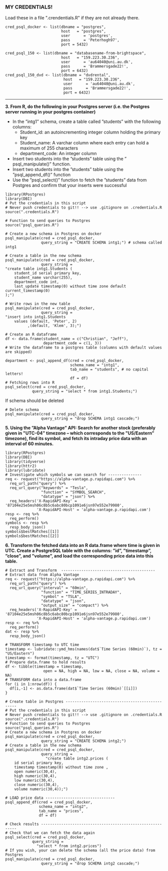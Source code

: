 ### MY CREDENTIALS!

Load these in a file ".crendentials.R" if they are not already there.
```
cred_psql_docker <- list(dbname = "postgres",
                         host   = "postgres",
                         user      = 'postgres',
                         pass      = 'Peterhogh97',
                         port = 5432)

cred_psql_150 <- list(dbname = "databasename-from-brightspace",
                         host   = "159.223.30.236",
                         user      = 'au64040@uni.au.dk',
                         pass      = 'Brammersgade22!',
                         port = 6432)
cred_psql_150_dvd <- list(dbname = "dvdrental",
                          host   = "159.223.30.236",
                          user      = 'au64040@uni.au.dk',
                          pass      = 'Brammersgade22!',
                          port = 6432)
```
______________

**3. From R, do the following in your Postgres server (i.e. the Postgres
server running in your postgres container)**

-  In the ”intg1” schema, create a table called ”students” with the following
columns:
    - Student_id: an autoincrementing integer column holding the primary key
   - Student_name: A varchar column where each entry can hold a maximum of 255
  characters
   - department_code: An integer column
- Insert two students into the ”students” table using the ” psql_manipulate()”
function.
- Insert two students into the ”students” table using the ”psql_append_df()”
function
- Use the ”psql_select()” function to fetch the ”students” data from Postgres
and confirm that your inserts were successful
```
library(RPostgres)
library(DBI)
# Put the credentials in this script
# Never push credentials to git!! --> use .gitignore on .credentials.R
source(".credentials.R")

# Function to send queries to Postgres
source("psql_queries.R")

# Create a new schema in Postgres on docker
psql_manipulate(cred = cred_psql_docker, 
                query_string = "CREATE SCHEMA intg1;") # schema called intg1

# Create a table in the new schema 
psql_manipulate(cred = cred_psql_docker, 
                query_string = 
"create table intg1.Students (
	student_id serial primary key,
	student_name varchar(255),
	department_code int,
	last_update timestamp(0) without time zone default current_timestamp(0)
);")

# Write rows in the new table
psql_manipulate(cred = cred_psql_docker, 
                query_string = 
"insert into intg1.Students
	values (default, 'Peter', 2)
		  ,(default, 'Klem', 3);")

# Create an R dataframe
df <- data.frame(student_name = c("Christian", "Jeff"),
                 department_code = c(1, 3))
# Write the dataframe to a postgres table (columns with default values are skipped)

department <- psql_append_df(cred = cred_psql_docker, 
                             schema_name = "intg1", 
                             tab_name = "students", # no capital letters! 
                             df = df)
# Fetching rows into R
psql_select(cred = cred_psql_docker, 
            query_string = "select * from intg1.Students;")
```
If schema should be deleted
```
# Delete schema
psql_manipulate(cred = cred_psql_docker, 
                query_string = "drop SCHEMA intg1 cascade;")
```

**5. Using the ”Alpha Vantage” API: Search for another stock (preferably given in "UTC-04” timezone – which corresponds to the "US/Eastern” timezone), find its symbol, and fetch its intraday price data with an interval of 60 minutes.**
```
library(RPostgres)
library(DBI)
library(tidyverse)
library(httr2)
library(lubridate)
# Investigate which symbols we can search for ---------------
req <- request("https://alpha-vantage.p.rapidapi.com") %>%
  req_url_path("query") %>%
  req_url_query("keywords" = "Tesla",
                "function" = "SYMBOL_SEARCH",
                "datatype" = "json") %>%
  req_headers('X-RapidAPI-Key' = '87104e25e5msh06c8b5c6abc80bcp1091e6jsn97e552e79980',
              'X-RapidAPI-Host' = 'alpha-vantage.p.rapidapi.com') 
resp <- req %>% 
  req_perform() 
symbols <- resp %>%
  resp_body_json()
symbols$bestMatches[[1]]
symbols$bestMatches[[2]]
```

**6. Transform the fetched data into an R data.frame where time is given in UTC. Create a PostgreSQL table with the columns: ”id”, ”timestamp”, ”close”, and ”volume”, and load the corresponding price data into this table.**
```
# Extract and Transform  ------------------------------------------
# Extract data from Alpha Vantage
req <- request("https://alpha-vantage.p.rapidapi.com") %>%
  req_url_path("query") %>%
  req_url_query("interval" = "60min",
                "function" = "TIME_SERIES_INTRADAY",
                "symbol" = "TSLA",
                "datatype" = "json",
                "output_size" = "compact") %>%
  req_headers('X-RapidAPI-Key' = '87104e25e5msh06c8b5c6abc80bcp1091e6jsn97e552e79980',
              'X-RapidAPI-Host' = 'alpha-vantage.p.rapidapi.com') 
resp <- req %>% 
  req_perform() 
dat <- resp %>%
  resp_body_json()

# TRANSFORM timestamp to UTC time
timestamp <- lubridate::ymd_hms(names(dat$`Time Series (60min)`), tz = "US/Eastern")
timestamp <- format(timestamp, tz = "UTC")
# Prepare data.frame to hold results
df <- tibble(timestamp = timestamp,
                 open = NA, high = NA, low = NA, close = NA, volume = NA)
# TRANSFORM data into a data.frame
for (i in 1:nrow(df)) {
  df[i,-1] <- as.data.frame(dat$`Time Series (60min)`[[i]])
}

# Create table in Postgres ------------------------------------------------
# Put the credentials in this script
# Never push credentials to git!! --> use .gitignore on .credentials.R
source(".credentials.R")
# Function to send queries to Postgres
source("psql_queries.R")
# Create a new schema in Postgres on docker
psql_manipulate(cred = cred_psql_docker, 
                query_string = "CREATE SCHEMA intg2;")
# Create a table in the new schema 
psql_manipulate(cred = cred_psql_docker, 
                query_string = 
                  "create table intg2.prices (
	id serial primary key,
	timestamp timestamp(0) without time zone ,
	open numeric(30,4),
	high numeric(30,4),
	low numeric(30,4),
	close numeric(30,4),
	volume numeric(30,4));")

# LOAD price data -------------------------------
psql_append_df(cred = cred_psql_docker,
               schema_name = "intg2",
               tab_name = "prices",
               df = df)

# Check results -----------------------------------------------------------
# Check that we can fetch the data again
psql_select(cred = cred_psql_docker, 
            query_string = 
              "select * from intg2.prices")
# If you wish, your can delete the schema (all the price data) from Postgres 
psql_manipulate(cred = cred_psql_docker, 
                query_string = "drop SCHEMA intg2 cascade;")
```






